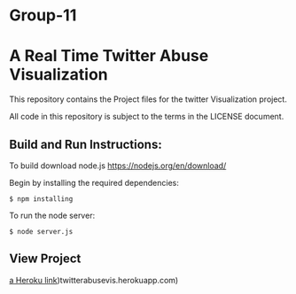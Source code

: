 # Group-11

A Real Time Twitter Abuse Visualization
==========================================

This repository contains the Project files for the twitter
Visualization project.

All code in this repository is subject to the terms in the
LICENSE document.

## Build and Run Instructions:

To build download node.js https://nodejs.org/en/download/

Begin by installing the required dependencies:

	$ npm installing

To run the node server:

	$ node server.js

## View Project
[a Heroku link](twitterabusevis.herokuapp.com))twitterabusevis.herokuapp.com)

